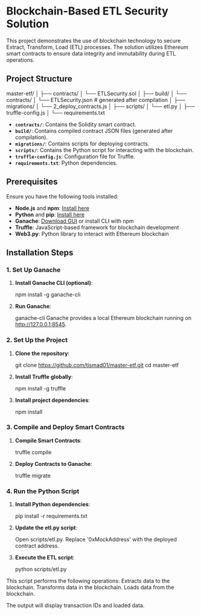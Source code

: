 # Blockchain-Based ETL Security Solution

This project demonstrates the use of blockchain technology to secure Extract, Transform, Load (ETL) processes. The solution utilizes Ethereum smart contracts to ensure data integrity and immutability during ETL operations.

## Project Structure


master-etf/
│
├── contracts/
│   └── ETLSecurity.sol
│
├── build/
│   └── contracts/
│       └── ETLSecurity.json  # generated after compilation
│
├── migrations/
│   └── 2_deploy_contracts.js
│
├── scripts/
│   └── etl.py
│
├── truffle-config.js
│
└── requirements.txt

- **`contracts/`**: Contains the Solidity smart contract.
- **`build/`**: Contains compiled contract JSON files (generated after compilation).
- **`migrations/`**: Contains scripts for deploying contracts.
- **`scripts/`**: Contains the Python script for interacting with the blockchain.
- **`truffle-config.js`**: Configuration file for Truffle.
- **`requirements.txt`**: Python dependencies.

## Prerequisites

Ensure you have the following tools installed:

- **Node.js** and **npm**: [Install here](https://nodejs.org/)
- **Python** and **pip**: [Install here](https://www.python.org/)
- **Ganache**: [Download GUI](https://trufflesuite.com/ganache/) or install CLI with npm
- **Truffle**: JavaScript-based framework for blockchain development
- **Web3.py**: Python library to interact with Ethereum blockchain

## Installation Steps

### 1. Set Up Ganache

1. **Install Ganache CLI (optional)**:

   npm install -g ganache-cli

2. **Run Ganache**:

    ganache-cli
Ganache provides a local Ethereum blockchain running on http://127.0.0.1:8545.

### 2. Set Up the Project

1. **Clone the repository**:

    git clone https://github.com/tismad01/master-etf.git
    cd master-etf

2. **Install Truffle globally**:

    npm install -g truffle

3. **Install project dependencies**:

    npm install

### 3. Compile and Deploy Smart Contracts

1. **Compile Smart Contracts**:

    truffle compile

2. **Deploy Contracts to Ganache**:

    truffle migrate

### 4. Run the Python Script

1. **Install Python dependencies**:

    pip install -r requirements.txt

2. **Update the etl.py script**:

    Open scripts/etl.py.
    Replace '0xMockAddress' with the deployed contract address.

3. **Execute the ETL script**:

    python scripts/etl.py

This script performs the following operations:
    Extracts data to the blockchain.
    Transforms data in the blockchain.
    Loads data from the blockchain.

The output will display transaction IDs and loaded data.
